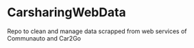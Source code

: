 # CarsharingWebData
Repo to clean and manage data scrapped from web services of Communauto and Car2Go
